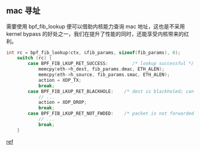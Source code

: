 #

##  mac 寻址

需要使用 bpf_fib_lookup 便可以借助内核能力查询 mac 地址，这也是不采用 kernel bypass 的好处之一，我们在提升了性能的同时，还能享受内核带来的红利。

```C
int rc = bpf_fib_lookup(ctx, &fib_params, sizeof(fib_params), 0);
    switch (rc) {
        case BPF_FIB_LKUP_RET_SUCCESS:         /* lookup successful */
            memcpy(eth->h_dest, fib_params.dmac, ETH_ALEN);
            memcpy(eth->h_source, fib_params.smac, ETH_ALEN);
            action = XDP_TX;
            break;
        case BPF_FIB_LKUP_RET_BLACKHOLE:    /* dest is blackholed; can be dropped */
     		// ...
            action = XDP_DROP;
            break;
        case BPF_FIB_LKUP_RET_NOT_FWDED:    /* packet is not forwarded */
      		// ...
            break;
	}
```


[ref](https://github.com/MageekChiu/xdp4slb/blob/main/README.md)
